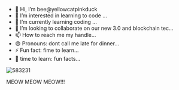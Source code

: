 - 👋 Hi, I’m bee@yellowcatpinkduck
- 👀 I’m interested in learning to code ...
- 🌱 I’m currently learning coding ...
- 💞️ I’m looking to collaborate on our new 3.0 and blockchain tec...
- 📫 How to reach me my handle...
- 😄 Pronouns: dont call me late for dinner...
- ⚡ Fun fact: fime to learn...
- 🙈 time to learn: fun facts...

<!---
yellowcatpinkduck/yellowcatpinkduck is a ✨ special ✨ repository because its `README.md` (this file) appears on your GitHub profile.
You can click the Preview link to take a look at your changes.
--->
![583231](https://github.com/user-attachments/assets/631632dd-18a9-4e6b-b79b-24c0acf55a22)
                                                                                         
MEOW MEOW MEOW!!!
